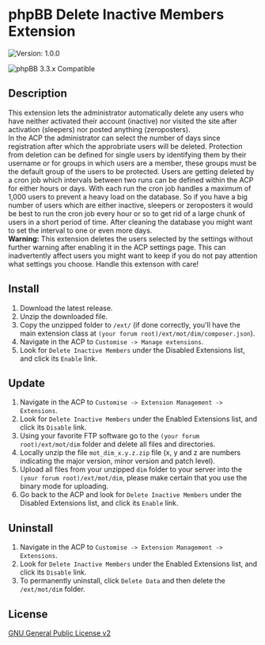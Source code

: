 # phpBB Delete Inactive Members Extension

![Version: 1.0.0](https://img.shields.io/badge/Version-1.0.0-green)  
  
![phpBB 3.3.x Compatible](https://img.shields.io/badge/phpBB-3.3.x%20Compatible-009BDF)  

## Description
This extension lets the administrator automatically delete any users who have neither activated their account (inactive) nor visited the site after activation (sleepers) nor
posted anything (zeroposters).  
In the ACP the administrator can select the number of days since registration after which the approbriate users will be deleted. Protection from deletion can be defined for single
users by identifying them by their username or for groups in which users are a member, these groups must be the default group of the users to be protected.
Users are getting deleted by a cron job which intervals between two runs can be defined within the ACP for either hours or days. With each run the cron job handles a maximum of 1,000
users to prevent a heavy load on the database. So if you have a big number of users which are either inactive, sleepers or zeroposters it would be best to run the cron job every
hour or so to get rid of a large chunk of users in a short period of time. After cleaning the database you might want to set the interval to one or even more days.  
**Warning:** This extension deletes the users selected by the settings without further warning after enabling it in the ACP settings page. This can inadvertently affect users
you might want to keep if you do not pay attention what settings you choose. Handle this extenson with care!
  
## Install

1. Download the latest release.
2. Unzip the downloaded file.
3. Copy the unzipped folder to `/ext/` (if done correctly, you'll have the main extension class at `(your forum root)/ext/mot/dim/composer.json`).
4. Navigate in the ACP to `Customise -> Manage extensions`.
5. Look for `Delete Inactive Members` under the Disabled Extensions list, and click its `Enable` link.

## Update

1. Navigate in the ACP to `Customise -> Extension Management -> Extensions`.
2. Look for `Delete Inactive Members` under the Enabled Extensions list, and click its `Disable` link.
3. Using your favorite FTP software go to the `(your forum root)/ext/mot/dim` folder and delete all files and directories.
4. Locally unzip the file `mot_dim_x.y.z.zip` file (x, y and z are numbers indicating the major version, minor version and patch level).
5. Upload all files from your unzipped `dim` folder to your server into the `(your forum root)/ext/mot/dim`, please make certain that you use the binary mode for uploading.
6. Go back to the ACP and look for `Delete Inactive Members` under the Disabled Extensions list, and click its `Enable` link.

## Uninstall

1. Navigate in the ACP to `Customise -> Extension Management -> Extensions`.
2. Look for `Delete Inactive Members` under the Enabled Extensions list, and click its `Disable` link.
3. To permanently uninstall, click `Delete Data` and then delete the `/ext/mot/dim` folder.

## License
[GNU General Public License v2](http://opensource.org/licenses/GPL-2.0)
